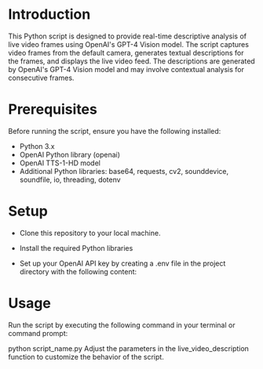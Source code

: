 # Introduction
This Python script is designed to provide real-time descriptive analysis of live video frames using OpenAI's GPT-4 Vision model. The script captures video frames from the default camera, generates textual descriptions for the frames, and displays the live video feed. The descriptions are generated by OpenAI's GPT-4 Vision model and may involve contextual analysis for consecutive frames.

# Prerequisites
Before running the script, ensure you have the following installed:

* Python 3.x
* OpenAI Python library (openai)
* OpenAI TTS-1-HD model
* Additional Python libraries: base64, requests, cv2, sounddevice, soundfile, io, threading, dotenv
# Setup
* Clone this repository to your local machine.

* Install the required Python libraries 
 
* Set up your OpenAI API key by creating a .env file in the project directory with the following content:

# Usage
Run the script by executing the following command in your terminal or command prompt:

python script_name.py
Adjust the parameters in the live_video_description function to customize the behavior of the script.